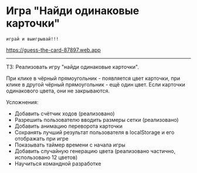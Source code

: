 # Игра "Найди одинаковые карточки"
`играй и выигрывай!!!`

https://guess-the-card-87897.web.app

---
ТЗ: Реализовать игру "найди одинаковые карточки".

При клике в чёрный прямоугольник - появляется цвет карточки, при клике в
другой чёрный прямоугольник - ещё один цвет. Если карточки одинакового
цвета, они не закрываются.

Усложнения:
+ Добавить счётчик ходов (реализовано)
+ Разрешить пользователю вводить размеры сетки (реализовано)
+ Добавить анимацию переворота карточки
+ Сохранять лучший результат пользователя в localStorage и его отображать при игре
+ Показывать таймер времени с начала игры
+ Добавить случайную генерацию цвета (реализовано частично, использовано 12 цветов)
+ Научиться командной разработке